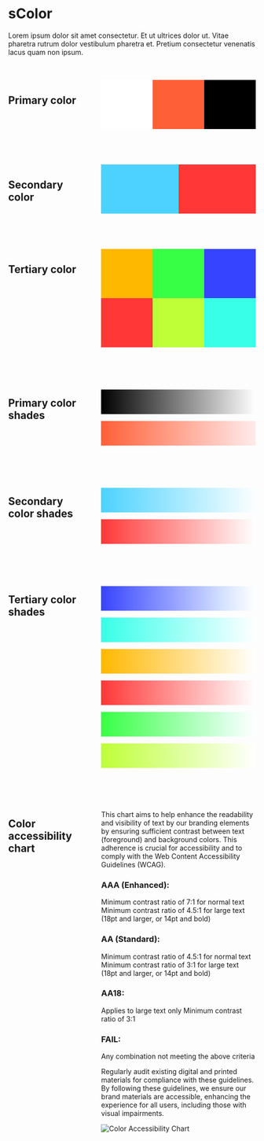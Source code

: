 <div style="display: flex; gap: 2rem;"><div style="flex: 1; max-width: 800px;"><h1><strong>sColor</strong></h1><p>Lorem ipsum dolor sit amet consectetur. Et ut ultrices dolor ut. Vitae pharetra rutrum dolor vestibulum pharetra et. Pretium consectetur venenatis lacus quam non ipsum.</p><div style="display: flex; gap: 2rem; margin: 3rem 0;"><div style="flex: 1;"><h2><strong>Primary color</strong></h2></div><div style="flex: 2;"><div style="display: flex; margin-bottom: 1.5rem;"><div style="flex: 1; height: 100px; background: #FFFFFF;"><p></p></div><div style="flex: 1; height: 100px; background: #FF5F37;"><p></p></div><div style="flex: 1; height: 100px; background: #000000;"><p></p></div></div></div></div><div style="display: flex; gap: 2rem; margin: 3rem 0;"><div style="flex: 1;"><h2><strong>Secondary color</strong></h2></div><div style="flex: 2;"><div style="display: flex; margin-bottom: 1.5rem;"><div style="flex: 1; height: 100px; background: #4DD2FF;"><p></p></div><div style="flex: 1; height: 100px; background: #FF3737;"><p></p></div></div></div></div><div style="display: flex; gap: 2rem; margin: 3rem 0;"><div style="flex: 1;"><h2><strong>Tertiary color</strong></h2></div><div style="flex: 2;"><div style="display: grid; grid-template-columns: repeat(3, 1fr); gap: 0; margin-bottom: 1.5rem;"><div style="height: 100px; background: #FFB800;"><p></p></div><div style="height: 100px; background: #37FF45;"><p></p></div><div style="height: 100px; background: #3744FF;"><p></p></div><div style="height: 100px; background: #FF3737;"><p></p></div><div style="height: 100px; background: #BEFF37;"><p></p></div><div style="height: 100px; background: #37FFE8;"><p></p></div></div></div></div><div style="display: flex; gap: 2rem; margin: 3rem 0;"><div style="flex: 1;"><h2><strong>Primary color shades</strong></h2></div><div style="flex: 2;"><div style="margin-bottom: 1.5rem;"><div style="height: 50px; background: linear-gradient(to right, #000000, #333333, #666666, #999999, #CCCCCC, #FFFFFF);"><p></p></div><div style="height: 50px; background: linear-gradient(to right, #FF5F37, #FF7B5B, #FF977F, #FFB3A3, #FFCFC7, #FFEBEB);"><p></p></div></div></div></div><div style="display: flex; gap: 2rem; margin: 3rem 0;"><div style="flex: 1;"><h2><strong>Secondary color shades</strong></h2></div><div style="flex: 2;"><div style="margin-bottom: 1.5rem;"><div style="height: 50px; background: linear-gradient(to right, #4DD2FF, #70DBFF, #93E4FF, #B6EDFF, #D9F6FF, #FCFEFF);"><p></p></div><div style="height: 50px; background: linear-gradient(to right, #FF3737, #FF5F5F, #FF8787, #FFAFAF, #FFD7D7, #FFFFFF);"><p></p></div></div></div></div><div style="display: flex; gap: 2rem; margin: 3rem 0;"><div style="flex: 1;"><h2><strong>Tertiary color shades</strong></h2></div><div style="flex: 2;"><div style="margin-bottom: 1.5rem;"><div style="height: 50px; background: linear-gradient(to right, #3744FF, #5F6CFF, #8794FF, #AFBCFF, #D7E4FF, #FFFFFF);"><p></p></div><div style="height: 50px; background: linear-gradient(to right, #37FFE8, #5FFFEE, #87FFF4, #AFFFF9, #D7FFFD, #FFFFFF);"><p></p></div><div style="height: 50px; background: linear-gradient(to right, #FFB800, #FFC633, #FFD466, #FFE299, #FFF1CC, #FFFFFF);"><p></p></div><div style="height: 50px; background: linear-gradient(to right, #FF3737, #FF5F5F, #FF8787, #FFAFAF, #FFD7D7, #FFFFFF);"><p></p></div><div style="height: 50px; background: linear-gradient(to right, #37FF45, #5FFF6C, #87FF94, #AFFFBC, #D7FFE4, #FFFFFF);"><p></p></div><div style="height: 50px; background: linear-gradient(to right, #BEFF37, #CBFF5F, #D8FF87, #E5FFAF, #F2FFD7, #FFFFFF);"><p></p></div></div></div></div><div style="display: flex; gap: 2rem; margin: 3rem 0;"><div style="flex: 1;"><h2><strong>Color accessibility chart</strong></h2></div><div style="flex: 2;"><p>This chart aims to help enhance the readability and visibility of text by our branding elements by ensuring sufficient contrast between text (foreground) and background colors. This adherence is crucial for accessibility and to comply with the Web Content Accessibility Guidelines (WCAG).</p><h3><strong>AAA (Enhanced):</strong></h3><p>Minimum contrast ratio of 7:1 for normal text Minimum contrast ratio of 4.5:1 for large text (18pt and larger, or 14pt and bold)</p><h3><strong>AA (Standard):</strong></h3><p>Minimum contrast ratio of 4.5:1 for normal text Minimum contrast ratio of 3:1 for large text (18pt and larger, or 14pt and bold)</p><h3><strong>AA18:</strong></h3><p>Applies to large text only Minimum contrast ratio of 3:1</p><h3><strong>FAIL:</strong></h3><p>Any combination not meeting the above criteria</p><p>Regularly audit existing digital and printed materials for compliance with these guidelines. By following these guidelines, we ensure our brand materials are accessible, enhancing the experience for all users, including those with visual impairments.</p><p><img src="/images/color-accessibility-chart.png" alt="Color Accessibility Chart"></p></div></div></div></div>